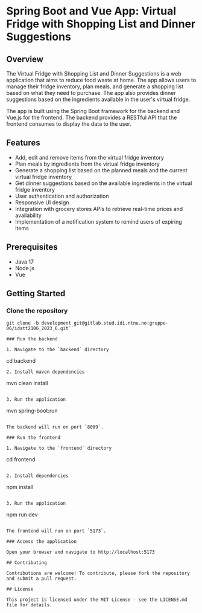 # Spring Boot and Vue App: Virtual Fridge with Shopping List and Dinner Suggestions

## Overview

The Virtual Fridge with Shopping List and Dinner Suggestions is a web application that aims to reduce food waste at home. The app allows users to manage their fridge inventory, plan meals, and generate a shopping list based on what they need to purchase. The app also provides dinner suggestions based on the ingredients available in the user's virtual fridge.

The app is built using the Spring Boot framework for the backend and Vue.js for the frontend. The backend provides a RESTful API that the frontend consumes to display the data to the user.

## Features

- Add, edit and remove items from the virtual fridge inventory
- Plan meals by ingredients from the virtual fridge inventory
- Generate a shopping list based on the planned meals and the current virtual fridge inventory
- Get dinner suggestions based on the available ingredients in the virtual fridge inventory
- User authentication and authorization
- Responsive UI design
- Integration with grocery stores APIs to retrieve real-time prices and availability
- Implementation of a notification system to remind users of expiring items


## Prerequisites

- Java 17
- Node.js
- Vue

## Getting Started

### Clone the repository

```
git clone -b development git@gitlab.stud.idi.ntnu.no:gruppe-06/idatt2106_2023_6.git```

### Run the backend

1. Navigate to the `backend` directory

```
cd backend
```
2. Install maven dependencies 

```
mvn clean install
```

3. Run the application

```
mvn spring-boot:run
```

The backend will run on port `8089`.

### Run the frontend

1. Navigate to the `frontend` directory

```
cd frontend
```

2. Install dependencies

```
npm install
```

3. Run the application

```
npm run dev
```

The frontend will run on port `5173`.

### Access the application

Open your browser and navigate to http://localhost:5173

## Contributing

Contributions are welcome! To contribute, please fork the repository and submit a pull request.

## License

This project is licensed under the MIT License - see the LICENSE.md file for details.